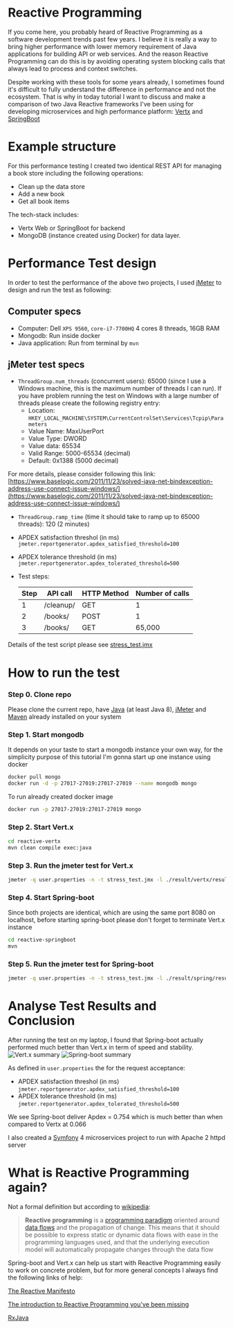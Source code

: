 # Reactive Programming

If you come here, you probably heard of Reactive Programming as a software development trends past few years. I believe it is really a way to bring higher performance with lower memory requirement of Java applications for building API or web services. And the reason Reactive Programming can do this is by avoiding operating system blocking calls that always lead to process and context switches.

Despite working with these tools for some years already, I sometimes found it's difficult to fully understand the difference in performance and not the ecosystem.
That is why in today tutorial I want to discuss and make a comparison of two Java Reactive frameworks I've been using for developing microservices and high performance platform: [Vertx]([https://vertx.io](https://vertx.io/)) and [SpringBoot](https://spring.io/projects/spring-boot)

# Example structure

For this performance testing I created two identical REST API for managing a book store including the following operations:

* Clean up the data store
* Add a new book
* Get all book items

The tech-stack includes:

* Vertx Web or SpringBoot for backend
* MongoDB (instance created using Docker) for data layer.

# Performance Test design
In order to test the performance of the above two projects, I used [jMeter](https://jmeter.apache.org/) to design and run the test as following:
## Computer specs
* Computer: Dell `XPS 9560`, `core-i7-7700HQ` 4 cores 8 threads, 16GB RAM
* Mongodb: Run inside docker
* Java application: Run from terminal by `mvn`

## jMeter test specs
* `ThreadGroup.num_threads` (concurrent users): 65000 (since I use a Windows machine, this is the maximum number of threads I can run).
If you have problem running the test on Windows with a large number of threads please create the following registry entry:  
  - Location: `HKEY_LOCAL_MACHINE\SYSTEM\CurrentControlSet\Services\Tcpip\Parameters`
  - Value Name: MaxUserPort
  - Value Type: DWORD
  - Value data: 65534
  - Valid Range: 5000-65534 (decimal)
  - Default: 0x1388 (5000 decimal)

For more details, please consider following this link: [https://www.baselogic.com/2011/11/23/solved-java-net-bindexception-address-use-connect-issue-windows/](https://www.baselogic.com/2011/11/23/solved-java-net-bindexception-address-use-connect-issue-windows/)
* `ThreadGroup.ramp_time` (time it should take to ramp up to 65000 threads): 120 (2 minutes)
* APDEX satisfaction threshol (in ms)
`jmeter.reportgenerator.apdex_satisfied_threshold=100`
* APDEX tolerance threshold (in ms)
`jmeter.reportgenerator.apdex_tolerated_threshold=500`

* Test steps:

  Step | API call | HTTP Method | Number of calls
  -|-|-|-
  1 | /cleanup/ | GET | 1
  2 | /books/ | POST | 1
  3 | /books/ | GET | 65,000

Details of the test script please see [stress_test.jmx](stress_test.jmx)

# How to run the test
### Step 0. Clone repo
Please clone the current repo, have [Java](https://www.oracle.com/technetwork/java/javase/downloads/jdk8-downloads-2133151.html) (at least Java 8), [jMeter](https://jmeter.apache.org/) and [Maven](https://maven.apache.org/) already installed on your system
### Step 1. Start mongodb
It depends on your taste to start a mongodb instance your own way, for the simplicity purpose of this tutorial I'm gonna start up one instance using docker

```bash
docker pull mongo
docker run -d -p 27017-27019:27017-27019 --name mongodb mongo
```
To run already created docker image
```bash
docker run -p 27017-27019:27017-27019 mongo
```

### Step 2. Start Vert.x
```bash
cd reactive-vertx
mvn clean compile exec:java
```

### Step 3. Run the jmeter test for Vert.x
```bash
jmeter -q user.properties -n -t stress_test.jmx -l ./result/vertx/result.csv -e -o ./result/vertx
```

### Step 4. Start Spring-boot
Since both projects are identical, which are using the same port 8080 on localhost, before starting spring-boot please don't forget to terminate Vert.x instance

```bash
cd reactive-springboot
mvn
```
### Step 5. Run the jmeter test for Spring-boot
```bash
jmeter -q user.properties -n -t stress_test.jmx -l ./result/spring/result.csv -e -o ./result/spring
```

# Analyse Test Results and Conclusion
After running the test on my laptop, I found that Spring-boot actually performed much better than Vert.x in term of speed and stability.
![Vert.x summary](https://github.com/namnvhue/reactive-programming-performance/blob/master/result/images/vertx_summary.jpg)
![Spring-boot summary](https://github.com/namnvhue/reactive-programming-performance/blob/master/result/images/springboot_summary.jpg)

As defined in `user.properties` the for the request acceptance:
* APDEX satisfaction threshol (in ms)
`jmeter.reportgenerator.apdex_satisfied_threshold=100`
* APDEX tolerance threshold (in ms)
`jmeter.reportgenerator.apdex_tolerated_threshold=500`

We see Spring-boot deliver Apdex = 0.754 which is much better than when compared to Vertx at 0.066



I also created a [Symfony](https://symfony.com/) 4 microservices project to run with Apache 2 httpd server

# What is Reactive Programming again?
Not a formal definition but according to [wikipedia](https://en.wikipedia.org/wiki/Reactive_programming):

> **Reactive programming** is a [programming paradigm](https://en.wikipedia.org/wiki/Programming_paradigm) oriented around [data flows](https://en.wikipedia.org/wiki/Dataflow_programming) and the propagation of change. This means that it should be possible to express static or dynamic data flows with ease in the programming languages used, and that the underlying execution model will automatically propagate changes through the data flow

Spring-boot and Vert.x can help us start with Reactive Programming easily to work on concrete problem, but for more general concepts I always find the following links of help:

[The Reactive Manifesto](https://www.reactivemanifesto.org/)

[The introduction to Reactive Programming you've been missing](https://gist.github.com/staltz/868e7e9bc2a7b8c1f754)

[RxJava](https://github.com/ReactiveX/RxJava)
